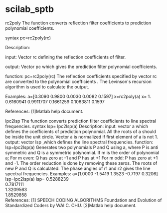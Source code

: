 # scilab_sptb
rc2poly
The function converts reflection filter coefficients to prediction polynomial coefficients.

syntax
pc=rc2poly(rc)

Description:

input: 
Vector rc defining the reflection coefficients of filter.

output:
Vector pc which gives the prediction filter polynomial coefficients.

function:
pc=rc2poly(rc)
The reflection coefficients specified by vector rc are converted to the polynomial coefficients .
The Levinson's recursion algorithm is used to calculate the output.

Examples:
a=[0.3090    0.9800    0.0030    0.0082    0.1597]
x=rc2poly(a)
 x=   1.    0.6160941    0.9911707    0.1661259    0.1063811    0.1597

References:
[1]Matlab help document.






lpc2lsp
The function converts prediction filter coefficients to line spectral frequencies.
syntax
lsp= lpc2lsp(a)
Description:
input: 
vector a which defines the coefficients of prediction polynomial.
All the roots of a should be inside the unit circle.
Vector a is normalized if first element of a is not 1.
output: 
vector lsp ,which defines the line spectral frequencies.
function:
lsp=lpc2lsp(a) 
Generates two polynomials P and Q using a, where P is anti symmetric and Q is a symmetric polynomial.
If m is the order of polynomial a;
For m even: Q has zero at -1 and P has at +1
For m odd:  P has zero at +1 and -1.
The order reduction is done by removing these zeros.
The roots of new P and Q is calculated.
The phase angles of r1 and r2 gives the line spectral frequencies.
Examples:
a=[1.0000  -1.5419  1.3523  -0.7197  0.3206]
lsp=lpc2lsp(a)
lsp= 0.5288239  
    0.7817111  
    1.3209563  
    1.8529858  
References:
[1] SPEECH CODING ALGORITHMS Foundation and Evolution of Standardized Coders by WAI C. CHU. 
[2]Matlab help document.

